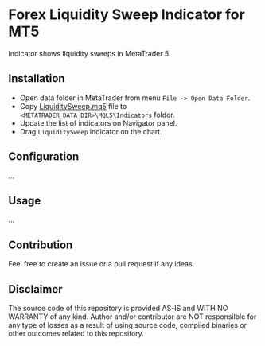 # Forex Liquidity Sweep Indicator for MT5
Indicator shows liquidity sweeps in MetaTrader 5.

## Installation
- Open data folder in MetaTrader from menu `File -> Open Data Folder`.
- Copy [LiquiditySweep.mq5](MQL5/Indicators/LiquiditySweep.mq5) file to `<METATRADER_DATA_DIR>\MQL5\Indicators` folder.
- Update the list of indicators on Navigator panel.
- Drag `LiquiditySweep` indicator on the chart.

## Configuration
...

## Usage
...

## Contribution
Feel free to create an issue or a pull request if any ideas.

## Disclaimer
The source code of this repository is provided AS-IS and WITH NO WARRANTY of any kind.
Author and/or contributor are NOT responsilble for any type of losses as a result of using source code, 
compiled binaries or other outcomes related to this repository.
